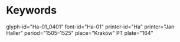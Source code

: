 # Keywords
glyph-id="Ha-01_0401"
font-id="Ha-01"
printer-id="Ha"
printer="Jan Haller"
period="1505–1525"
place="Kraków"
PT plate="164"
